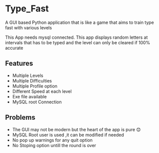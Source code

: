 
# Type_Fast 

A GUI based Python application that is like a game that aims to train type fast with various levels

This App needs mysql connected. This app displays random letters at intervals that has to be typed and the level can only be cleared if 100% accurate
## Features

- Multiple Levels
- Multiple Difficulties
- Multiple Profile option
- Different Speed at each level
- Exe file available 
- MySQL root Connection



## Problems

- The GUI may not be modern but the heart of the app is pure 😊
- MySQL Root user is used ,it can be modified if needed 
- No pop up warnings for any quit option 
- No Stoping option untill the round is over
